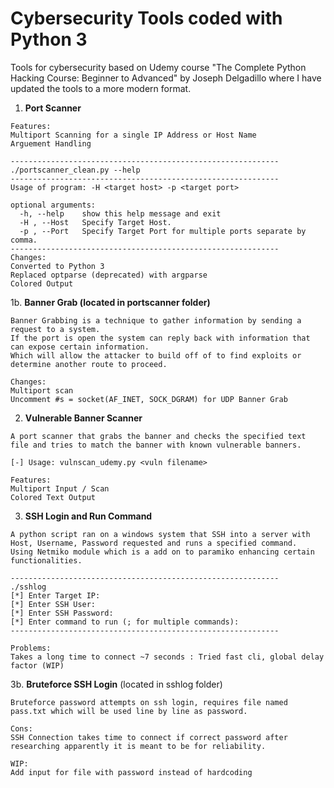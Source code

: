 # Cybersecurity Tools coded with Python 3

Tools for cybersecurity based on Udemy course "The Complete Python Hacking Course: Beginner to Advanced" by Joseph Delgadillo where I have updated the tools to a more modern format.

1. **Port Scanner**
```
Features:
Multiport Scanning for a single IP Address or Host Name
Arguement Handling

------------------------------------------------------------
./portscanner_clean.py --help
------------------------------------------------------------
Usage of program: -H <target host> -p <target port>

optional arguments:
  -h, --help    show this help message and exit
  -H , --Host   Specify Target Host.
  -p , --Port   Specify Target Port for multiple ports separate by comma.
------------------------------------------------------------
Changes:
Converted to Python 3
Replaced optparse (deprecated) with argparse
Colored Output
```

1b. **Banner Grab (located in portscanner folder)**
```
Banner Grabbing is a technique to gather information by sending a request to a system.
If the port is open the system can reply back with information that can expose certain information.
Which will allow the attacker to build off of to find exploits or determine another route to proceed.

Changes:
Multiport scan
Uncomment #s = socket(AF_INET, SOCK_DGRAM) for UDP Banner Grab
```

2. **Vulnerable Banner Scanner**
```
A port scanner that grabs the banner and checks the specified text file and tries to match the banner with known vulnerable banners.

[-] Usage: vulnscan_udemy.py <vuln filename>

Features:
Multiport Input / Scan
Colored Text Output
```

3. **SSH Login and Run Command**
```
A python script ran on a windows system that SSH into a server with Host, Username, Password requested and runs a specified command.
Using Netmiko module which is a add on to paramiko enhancing certain functionalities.

------------------------------------------------------------
./sshlog
[*] Enter Target IP: 
[*] Enter SSH User: 
[*] Enter SSH Password: 
[*] Enter command to run (; for multiple commands): 
------------------------------------------------------------

Problems:
Takes a long time to connect ~7 seconds : Tried fast cli, global delay factor (WIP)
```

3b. **Bruteforce SSH Login** (located in sshlog folder)
```
Bruteforce password attempts on ssh login, requires file named pass.txt which will be used line by line as password.

Cons:
SSH Connection takes time to connect if correct password after researching apparently it is meant to be for reliability.

WIP:
Add input for file with password instead of hardcoding
```
